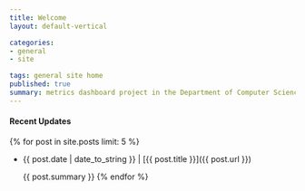 ```yaml
---
title: Welcome
layout: default-vertical

categories:
- general
- site

tags: general site home
published: true
summary: metrics dashboard project in the Department of Computer Science, Loyola University Chicago
---
```




#### Recent Updates
{% for post in site.posts limit: 5 %}
* {{ post.date | date_to_string }} | [{{ post.title }}]({{ post.url }})

  {{ post.summary }}
{% endfor %}




